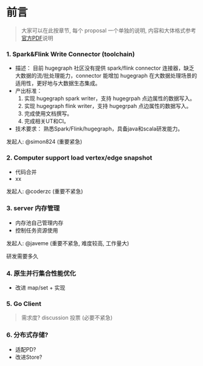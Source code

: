 # 前言

> 大家可以在此按章节, 每个 proposal 一个单独的说明, 内容和大体格式参考[官方PDF](https://github.com/apache/incubator-hugegraph/files/11208510/diff_mix.pdf)说明

### 1. Spark&Flink Write Connector (toolchain)
- 描述：
目前 hugegraph 社区没有提供 spark/flink connector 连接器，缺乏大数据的流/批处理能力，connector 能增加 hugegraph 在大数据处理场景的适用性，更好地与大数据生态集成。
- 产出标准：
   1. 实现 hugegraph spark writer，支持 hugegrpah 点边属性的数据写入。
   2. 实现 hugegraph flink writer，支持 hugegrpah 点边属性的数据写入。
   3. 完成使用文档撰写。
   4. 完成相关UT和CI。
- 技术要求：
熟悉Spark/Flink/hugegraph，具备java和scala研发能力。

发起人: @simon824  (重要紧急)


### 2. Computer support load vertex/edge snapshot

- 代码合并
- xx

发起人: @coderzc (重要不紧急)

### 3. server 内存管理

- 内存池自己管理内存
- 控制任务资源使用

发起人: @javeme  (重要不紧急, 难度较高, 工作量大)

研发需要多久

### 4. 原生并行集合性能优化

- 改进 map/set + 实现

### 5. Go Client

> 需求度? discussion 投票 (必要不紧急)

### 6. 分布式存储?

- 适配PD?
- 改进Store?